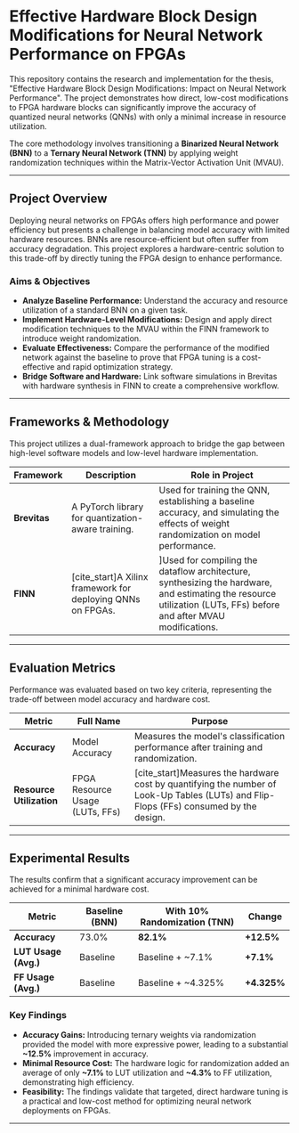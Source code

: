 # Effective Hardware Block Design Modifications for Neural Network Performance on FPGAs

This repository contains the research and implementation for the thesis, "Effective Hardware Block Design Modifications: Impact on Neural Network Performance". The project demonstrates how direct, low-cost modifications to FPGA hardware blocks can significantly improve the accuracy of quantized neural networks (QNNs) with only a minimal increase in resource utilization.

The core methodology involves transitioning a **Binarized Neural Network (BNN)** to a **Ternary Neural Network (TNN)** by applying weight randomization techniques within the Matrix-Vector Activation Unit (MVAU).

---

## Project Overview

Deploying neural networks on FPGAs offers high performance and power efficiency but presents a challenge in balancing model accuracy with limited hardware resources. BNNs are resource-efficient but often suffer from accuracy degradation. This project explores a hardware-centric solution to this trade-off by directly tuning the FPGA design to enhance performance.

### Aims & Objectives
- **Analyze Baseline Performance:** Understand the accuracy and resource utilization of a standard BNN on a given task.
- **Implement Hardware-Level Modifications:** Design and apply direct modification techniques to the MVAU within the FINN framework to introduce weight randomization.
- **Evaluate Effectiveness:** Compare the performance of the modified network against the baseline to prove that FPGA tuning is a cost-effective and rapid optimization strategy.
- **Bridge Software and Hardware:** Link software simulations in Brevitas with hardware synthesis in FINN to create a comprehensive workflow.

---

## Frameworks & Methodology

This project utilizes a dual-framework approach to bridge the gap between high-level software models and low-level hardware implementation.

| Framework | Description | Role in Project |
|---|---|---|
| **Brevitas** | A PyTorch library for quantization-aware training. | Used for training the QNN, establishing a baseline accuracy, and simulating the effects of weight randomization on model performance. |
| **FINN** | [cite_start]A Xilinx framework for deploying QNNs on FPGAs. | ]Used for compiling the dataflow architecture, synthesizing the hardware, and estimating the resource utilization (LUTs, FFs) before and after MVAU modifications. |

---

## Evaluation Metrics

Performance was evaluated based on two key criteria, representing the trade-off between model accuracy and hardware cost.

| Metric | Full Name | Purpose |
|---|---|---|
| **Accuracy** | Model Accuracy | Measures the model's classification performance after training and randomization. |
| **Resource Utilization** | FPGA Resource Usage (LUTs, FFs) | [cite_start]Measures the hardware cost by quantifying the number of Look-Up Tables (LUTs) and Flip-Flops (FFs) consumed by the design. |

---

## Experimental Results

The results confirm that a significant accuracy improvement can be achieved for a minimal hardware cost.

| Metric | Baseline (BNN) | With 10% Randomization (TNN) | Change |
|---|---|---|---|
| **Accuracy** | 73.0%  | **82.1%**  | **+12.5%**  |
| **LUT Usage (Avg.)** | Baseline | Baseline + ~7.1% | **+7.1%**  |
| **FF Usage (Avg.)** | Baseline | Baseline + ~4.325% | **+4.325%**  |

### Key Findings
- **Accuracy Gains:** Introducing ternary weights via randomization provided the model with more expressive power, leading to a substantial **~12.5%** improvement in accuracy.
- **Minimal Resource Cost:** The hardware logic for randomization added an average of only **~7.1%** to LUT utilization and **~4.3%** to FF utilization, demonstrating high efficiency.
- **Feasibility:** The findings validate that targeted, direct hardware tuning is a practical and low-cost method for optimizing neural network deployments on FPGAs.

---
